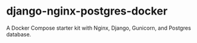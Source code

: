 # django-nginx-postgres-docker
A Docker Compose starter kit with Nginx, Django, Gunicorn, and Postgres database.
